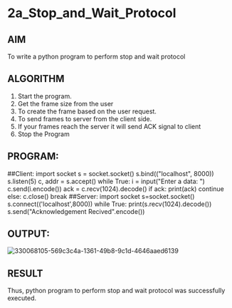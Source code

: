 # 2a_Stop_and_Wait_Protocol
## AIM 
To write a python program to perform stop and wait protocol
## ALGORITHM
1. Start the program.
2. Get the frame size from the user
3. To create the frame based on the user request.
4. To send frames to server from the client side.
5. If your frames reach the server it will send ACK signal to client
6. Stop the Program
## PROGRAM:
##Client:
import socket
s = socket.socket()
s.bind(("localhost", 8000))
s.listen(5)
c, addr = s.accept()
while True:
    i = input("Enter a data: ")
    c.send(i.encode())
    ack = c.recv(1024).decode()
    if ack:
        print(ack)
        continue
    else:
        c.close()
        break
##Server:
import socket
s=socket.socket()
s.connect(('localhost',8000))
while True:
 print(s.recv(1024).decode())
 s.send("Acknowledgement Recived".encode())

## OUTPUT:
![330068105-569c3c4a-1361-49b8-9c1d-4646aaed6139](https://github.com/user-attachments/assets/3232880b-0fef-4987-9b72-c4cd2a5dd8d7)

## RESULT
Thus, python program to perform stop and wait protocol was successfully executed.
